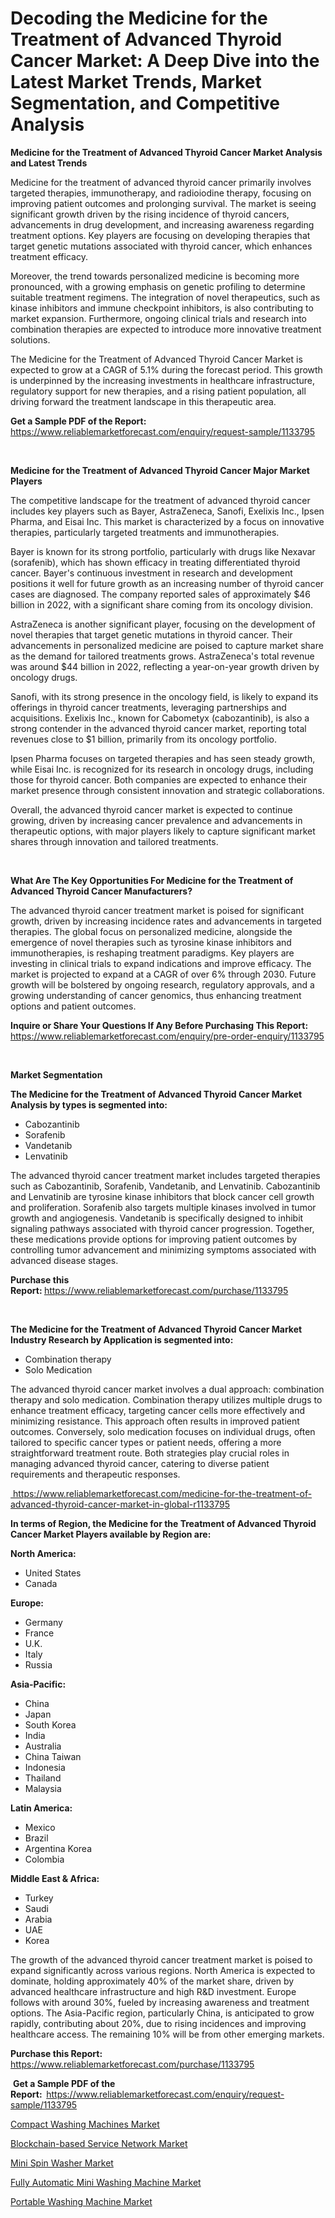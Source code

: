 <p><h1>Decoding the Medicine for the Treatment of Advanced Thyroid Cancer Market: A Deep Dive into the Latest Market Trends, Market Segmentation, and Competitive Analysis</h1></p><p><strong>Medicine for the Treatment of Advanced Thyroid Cancer Market Analysis and Latest Trends</strong></p>
<p><p>Medicine for the treatment of advanced thyroid cancer primarily involves targeted therapies, immunotherapy, and radioiodine therapy, focusing on improving patient outcomes and prolonging survival. The market is seeing significant growth driven by the rising incidence of thyroid cancers, advancements in drug development, and increasing awareness regarding treatment options. Key players are focusing on developing therapies that target genetic mutations associated with thyroid cancer, which enhances treatment efficacy.</p><p>Moreover, the trend towards personalized medicine is becoming more pronounced, with a growing emphasis on genetic profiling to determine suitable treatment regimens. The integration of novel therapeutics, such as kinase inhibitors and immune checkpoint inhibitors, is also contributing to market expansion. Furthermore, ongoing clinical trials and research into combination therapies are expected to introduce more innovative treatment solutions.</p><p>The Medicine for the Treatment of Advanced Thyroid Cancer Market is expected to grow at a CAGR of 5.1% during the forecast period. This growth is underpinned by the increasing investments in healthcare infrastructure, regulatory support for new therapies, and a rising patient population, all driving forward the treatment landscape in this therapeutic area.</p></p>
<p><strong>Get a Sample PDF of the Report:&nbsp;</strong> <a href="https://www.reliablemarketforecast.com/enquiry/request-sample/1133795?utm_campaign=1082&utm_medium=2&utm_source=Github&utm_content=ia&utm_term=18122024&utm_id=medicine-for-the-treatment-of-advanced-thyroid-cancer">https://www.reliablemarketforecast.com/enquiry/request-sample/1133795</a></p>
<p>&nbsp;</p>
<p><strong>Medicine for the Treatment of Advanced Thyroid Cancer Major Market Players</strong></p>
<p><p>The competitive landscape for the treatment of advanced thyroid cancer includes key players such as Bayer, AstraZeneca, Sanofi, Exelixis Inc., Ipsen Pharma, and Eisai Inc. This market is characterized by a focus on innovative therapies, particularly targeted treatments and immunotherapies.</p><p>Bayer is known for its strong portfolio, particularly with drugs like Nexavar (sorafenib), which has shown efficacy in treating differentiated thyroid cancer. Bayer's continuous investment in research and development positions it well for future growth as an increasing number of thyroid cancer cases are diagnosed. The company reported sales of approximately $46 billion in 2022, with a significant share coming from its oncology division.</p><p>AstraZeneca is another significant player, focusing on the development of novel therapies that target genetic mutations in thyroid cancer. Their advancements in personalized medicine are poised to capture market share as the demand for tailored treatments grows. AstraZeneca's total revenue was around $44 billion in 2022, reflecting a year-on-year growth driven by oncology drugs.</p><p>Sanofi, with its strong presence in the oncology field, is likely to expand its offerings in thyroid cancer treatments, leveraging partnerships and acquisitions. Exelixis Inc., known for Cabometyx (cabozantinib), is also a strong contender in the advanced thyroid cancer market, reporting total revenues close to $1 billion, primarily from its oncology portfolio.</p><p>Ipsen Pharma focuses on targeted therapies and has seen steady growth, while Eisai Inc. is recognized for its research in oncology drugs, including those for thyroid cancer. Both companies are expected to enhance their market presence through consistent innovation and strategic collaborations.</p><p>Overall, the advanced thyroid cancer market is expected to continue growing, driven by increasing cancer prevalence and advancements in therapeutic options, with major players likely to capture significant market shares through innovation and tailored treatments.</p></p>
<p>&nbsp;</p>
<p><strong>What Are The Key Opportunities For Medicine for the Treatment of Advanced Thyroid Cancer Manufacturers?</strong></p>
<p><p>The advanced thyroid cancer treatment market is poised for significant growth, driven by increasing incidence rates and advancements in targeted therapies. The global focus on personalized medicine, alongside the emergence of novel therapies such as tyrosine kinase inhibitors and immunotherapies, is reshaping treatment paradigms. Key players are investing in clinical trials to expand indications and improve efficacy. The market is projected to expand at a CAGR of over 6% through 2030. Future growth will be bolstered by ongoing research, regulatory approvals, and a growing understanding of cancer genomics, thus enhancing treatment options and patient outcomes.</p></p>
<p><strong>Inquire or Share Your Questions If Any Before Purchasing This Report:</strong> <a href="https://www.reliablemarketforecast.com/enquiry/pre-order-enquiry/1133795?utm_campaign=1082&utm_medium=2&utm_source=Github&utm_content=ia&utm_term=18122024&utm_id=medicine-for-the-treatment-of-advanced-thyroid-cancer">https://www.reliablemarketforecast.com/enquiry/pre-order-enquiry/1133795</a></p>
<p>&nbsp;</p>
<p><strong>Market Segmentation</strong></p>
<p><strong>The Medicine for the Treatment of Advanced Thyroid Cancer Market Analysis by types is segmented into:</strong></p>
<p><ul><li>Cabozantinib</li><li>Sorafenib</li><li>Vandetanib</li><li>Lenvatinib</li></ul></p>
<p><p>The advanced thyroid cancer treatment market includes targeted therapies such as Cabozantinib, Sorafenib, Vandetanib, and Lenvatinib. Cabozantinib and Lenvatinib are tyrosine kinase inhibitors that block cancer cell growth and proliferation. Sorafenib also targets multiple kinases involved in tumor growth and angiogenesis. Vandetanib is specifically designed to inhibit signaling pathways associated with thyroid cancer progression. Together, these medications provide options for improving patient outcomes by controlling tumor advancement and minimizing symptoms associated with advanced disease stages.</p></p>
<p><strong>Purchase this Report:&nbsp;</strong><a href="https://www.reliablemarketforecast.com/purchase/1133795?utm_campaign=1082&utm_medium=2&utm_source=Github&utm_content=ia&utm_term=18122024&utm_id=medicine-for-the-treatment-of-advanced-thyroid-cancer">https://www.reliablemarketforecast.com/purchase/1133795</a></p>
<p>&nbsp;</p>
<p><strong>The Medicine for the Treatment of Advanced Thyroid Cancer Market Industry Research by Application is segmented into:</strong></p>
<p><ul><li>Combination therapy</li><li>Solo Medication</li></ul></p>
<p><p>The advanced thyroid cancer market involves a dual approach: combination therapy and solo medication. Combination therapy utilizes multiple drugs to enhance treatment efficacy, targeting cancer cells more effectively and minimizing resistance. This approach often results in improved patient outcomes. Conversely, solo medication focuses on individual drugs, often tailored to specific cancer types or patient needs, offering a more straightforward treatment route. Both strategies play crucial roles in managing advanced thyroid cancer, catering to diverse patient requirements and therapeutic responses.</p></p>
<p><a href="https://www.reliablemarketforecast.com/medicine-for-the-treatment-of-advanced-thyroid-cancer-market-in-global-r1133795?utm_campaign=1082&utm_medium=2&utm_source=Github&utm_content=ia&utm_term=18122024&utm_id=medicine-for-the-treatment-of-advanced-thyroid-cancer">&nbsp;https://www.reliablemarketforecast.com/medicine-for-the-treatment-of-advanced-thyroid-cancer-market-in-global-r1133795</a></p>
<p><strong>In terms of Region, the Medicine for the Treatment of Advanced Thyroid Cancer Market Players available by Region are:</strong></p>
<p>
    <p> <strong> North America: </strong>
        <ul>
            <li>United States</li>
            <li>Canada</li>
        </ul>
        </p> 
    <p> <strong> Europe: </strong>
        <ul>
            <li>Germany</li>
            <li>France</li>
            <li>U.K.</li>
            <li>Italy</li>
            <li>Russia</li>
        </ul>
        </p> 
    <p> <strong> Asia-Pacific: </strong>
        <ul>
            <li>China</li>
            <li>Japan</li>
            <li>South Korea</li>
            <li>India</li>
            <li>Australia</li>
            <li>China Taiwan</li>
            <li>Indonesia</li>
            <li>Thailand</li>
            <li>Malaysia</li>
        </ul>
        </p> 
    <p> <strong> Latin America: </strong>
        <ul>
            <li>Mexico</li>
            <li>Brazil</li>
            <li>Argentina Korea</li>
            <li>Colombia</li>
        </ul>
        </p> 
    <p> <strong> Middle East & Africa: </strong>
        <ul>
            <li>Turkey</li>
            <li>Saudi</li>
            <li>Arabia</li>
            <li>UAE</li>
            <li>Korea</li>
        </ul>
    </p>
    </p>
<p><p>The growth of the advanced thyroid cancer treatment market is poised to expand significantly across various regions. North America is expected to dominate, holding approximately 40% of the market share, driven by advanced healthcare infrastructure and high R&D investment. Europe follows with around 30%, fueled by increasing awareness and treatment options. The Asia-Pacific region, particularly China, is anticipated to grow rapidly, contributing about 20%, due to rising incidences and improving healthcare access. The remaining 10% will be from other emerging markets.</p></p>
<p><strong>Purchase this Report: </strong><a href="https://www.reliablemarketforecast.com/purchase/1133795?utm_campaign=1082&utm_medium=2&utm_source=Github&utm_content=ia&utm_term=18122024&utm_id=medicine-for-the-treatment-of-advanced-thyroid-cancer">https://www.reliablemarketforecast.com/purchase/1133795</a></p>
<p>&nbsp;<strong>Get a Sample PDF of the Report:&nbsp;&nbsp;</strong><a href="https://www.reliablemarketforecast.com/enquiry/request-sample/1133795?utm_campaign=1082&utm_medium=2&utm_source=Github&utm_content=ia&utm_term=18122024&utm_id=medicine-for-the-treatment-of-advanced-thyroid-cancer">https://www.reliablemarketforecast.com/enquiry/request-sample/1133795</a></p>
<p><strong></strong></p>
<p><p><a href="https://www.linkedin.com/pulse/compact-washing-machines-market-size-share-analysis-projecting-cnyhe?utm_campaign=1082&utm_medium=2&utm_source=Github&utm_content=ia&utm_term=18122024&utm_id=medicine-for-the-treatment-of-advanced-thyroid-cancer">Compact Washing Machines Market</a></p><p><a href="https://github.com/NorbertYates/Market-Research-Report-List-7/blob/main/blockchain-based-service-network-market.md?utm_campaign=1082&utm_medium=2&utm_source=Github&utm_content=ia&utm_term=18122024&utm_id=medicine-for-the-treatment-of-advanced-thyroid-cancer">Blockchain-based Service Network Market</a></p><p><a href="https://www.linkedin.com/pulse/future-outlook-mini-spin-washer-market-20242031-cagr-122-gdume?utm_campaign=1082&utm_medium=2&utm_source=Github&utm_content=ia&utm_term=18122024&utm_id=medicine-for-the-treatment-of-advanced-thyroid-cancer">Mini Spin Washer Market</a></p><p><a href="https://www.linkedin.com/pulse/projected-revenue-growth-fully-automatic-mini-washing-machine-market-fwege?utm_campaign=1082&utm_medium=2&utm_source=Github&utm_content=ia&utm_term=18122024&utm_id=medicine-for-the-treatment-of-advanced-thyroid-cancer">Fully Automatic Mini Washing Machine Market</a></p><p><a href="https://www.linkedin.com/pulse/acomprehensive-analysis-portable-washing-machine-market-covering-nakge?utm_campaign=1082&utm_medium=2&utm_source=Github&utm_content=ia&utm_term=18122024&utm_id=medicine-for-the-treatment-of-advanced-thyroid-cancer">Portable Washing Machine Market</a></p></p>